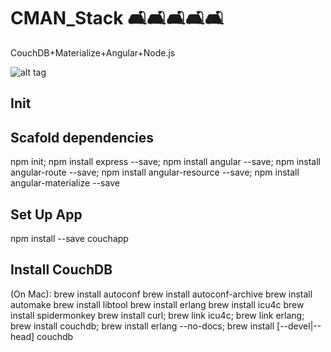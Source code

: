 # CMAN_Stack 🛋🛋🛋🛋🛋
CouchDB+Materialize+Angular+Node.js

![alt tag](http://ashishware.com/images/CouchDB_illustration.png)

## Init

## Scafold dependencies
npm init; npm install express --save; npm install angular --save; npm install angular-route --save; npm install angular-resource --save; npm install angular-materialize --save


## Set Up App
npm install --save couchapp

## Install CouchDB
(On Mac):
brew install autoconf
brew install autoconf-archive
brew install automake
brew install libtool
brew install erlang
brew install icu4c
brew install spidermonkey
brew install curl; brew link icu4c; brew link erlang; brew install couchdb; brew install erlang --no-docs; brew install [--devel|--head] couchdb
